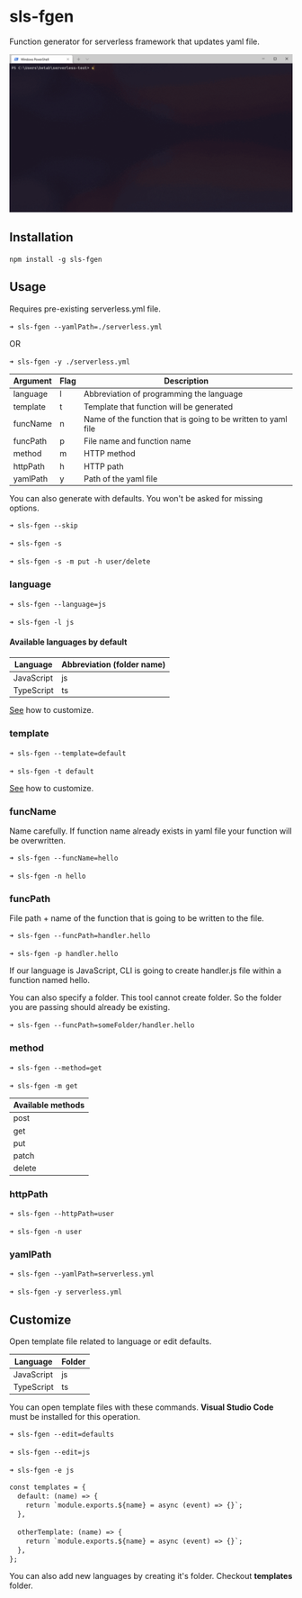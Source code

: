﻿# sls-fgen

Function generator for serverless framework that updates yaml file.

![demonstration](./record.gif)

## Installation

```
npm install -g sls-fgen
```


## Usage

Requires pre-existing serverless.yml file.


`➜ sls-fgen --yamlPath=./serverless.yml`

OR

`➜ sls-fgen -y ./serverless.yml`


| Argument    | Flag        | Description |
| ----------- | ----------- | ----------- |
| language    | l           | Abbreviation of programming the language                          |
| template    | t           | Template that function will be generated |
| funcName    | n           | Name of the function that is going to be written to yaml file |
| funcPath    | p           | File name and function name |
| method      | m           | HTTP method |
| httpPath    | h           | HTTP path |
| yamlPath    | y           | Path of the yaml file |


You can also generate with defaults. You won't be asked for missing options.

```
➜ sls-fgen --skip

➜ sls-fgen -s

➜ sls-fgen -s -m put -h user/delete
```


### language


``` 
➜ sls-fgen --language=js

➜ sls-fgen -l js
``` 

#### Available languages by default

| Language    | Abbreviation (folder name)|
| ----------- | ----------- |
| JavaScript  | js          |
| TypeScript  | ts          |

[See](#Customize) how to customize.

### template 

```
➜ sls-fgen --template=default

➜ sls-fgen -t default
```

[See](#Customize) how to customize.

### funcName 

Name carefully. If function name already exists in yaml file your function will be overwritten.

```
➜ sls-fgen --funcName=hello

➜ sls-fgen -n hello
```

### funcPath

File path + name of the function that is going to be written to the file.

```
➜ sls-fgen --funcPath=handler.hello

➜ sls-fgen -p handler.hello
```

If our language is JavaScript, CLI is going to create handler.js file within a function named hello.

You can also specify a folder. This tool cannot create folder. So the folder you are passing should already be existing.

`➜ sls-fgen --funcPath=someFolder/handler.hello`


### method 

```
➜ sls-fgen --method=get

➜ sls-fgen -m get
```

| Available methods |
| ----------------- | 
| post 				|
| get  				|
| put  				|
| patch 			|
| delete 			|


### httpPath 

```
➜ sls-fgen --httpPath=user

➜ sls-fgen -n user
```

### yamlPath 

```
➜ sls-fgen --yamlPath=serverless.yml

➜ sls-fgen -y serverless.yml
```

## Customize

Open template file related to language or edit defaults. 

| Language    | Folder      |
| ----------- | ----------- |
| JavaScript  | js          |
| TypeScript  | ts          |

You can open template files with these commands. **Visual Studio Code** must be installed for this operation.

```
➜ sls-fgen --edit=defaults

➜ sls-fgen --edit=js

➜ sls-fgen -e js
```


```
const templates = {
  default: (name) => {
    return `module.exports.${name} = async (event) => {}`;
  },

  otherTemplate: (name) => {
    return `module.exports.${name} = async (event) => {}`;
  },
};

```

You can also add new languages by creating it's folder. Checkout **templates** folder.

